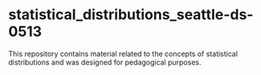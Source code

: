 # statistical_distributions_seattle-ds-0513

This repository contains material related to the concepts of statistical distributions and was designed for pedagogical purposes.
